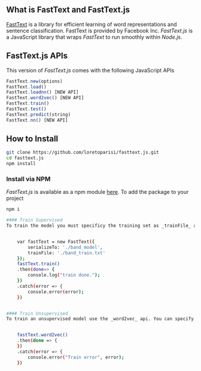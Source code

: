 ## What is FastText and FastText.js
[FastText](https://github.com/facebookresearch/fastText) is a library for efficient learning of word representations and sentence classification. FastText is provided by Facebook Inc. 
_FastText.js_ is a JavaScript library  that wraps _FastText_ to run smoothly within _Node.js_.

## FastText.js APIs
This version of _FastText.js_ comes with the following JavaScript APIs

```javascript
FastText.new(options)
FastText.load()
FastText.loadnn() [NEW API]
FastText.word2vec() [NEW API]
FastText.train()
FastText.test()
FastText.predict(string)
FastText.nn() [NEW API]
```

## How to Install

```bash
git clone https://github.com/loretoparisi/fasttext.js.git
cd fasttext.js
npm install
```

### Install via NPM
_FastText.js_ is available as a npm module [here](https://www.npmjs.com/package/fasttext.js). To add the package to your project

```bash
npm i

#### Train Supervised
To train the model you must specificy the training set as _trainFile_ and the file where the model must be serialized as _serializeTo_. All the _FastText_ supervised options are supported. See [here](https://github.com/facebookresearch/fastText#full-documentation) for more details about training options. Note that _serializeTo_ does not need to have the file extension in. A `bin` extension for the quantized model will be automatically added. You can use the `pretrainedVectors` option to load an unsupervised pre-trained model. Please use the `word2vec` api to train this model.


    var fastText = new FastText({
        serializeTo: './band_model',
        trainFile: './band_train.txt'
    });
    fastText.train()
    .then(done=> {
        console.log("train done.");
    })
    .catch(error => {
        console.error(error);
    })


#### Train Unsupervised
To train an unsupervised model use the _word2vec_ api. You can specify the words representation to train using _word2vec.model_ parameter set to _skipgram_ or _cbow_ and use the _train_ parameters as usual:


    fastText.word2vec()
    .then(done => {
    })
    .catch(error => {
        console.error("Train error", error);
    })

